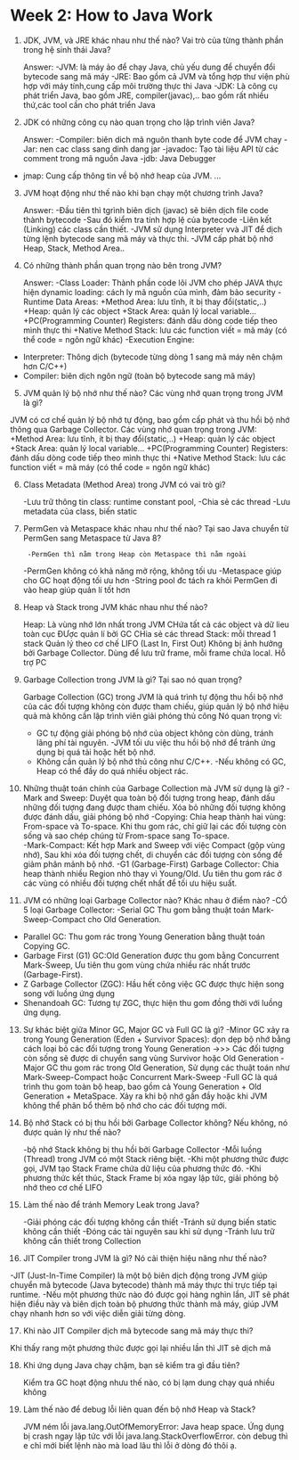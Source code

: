 # Week 2: How to Java Work

1. JDK, JVM, và JRE khác nhau như thế nào? Vai trò của từng thành phần trong hệ sinh thái Java?

    Answer: 
-JVM: là máy ảo để chạy Java, chủ yếu dung để chuyển đổi bytecode sang mã máy
-JRE: Bao gồm cả JVM và tổng hợp thư viện phù hợp với máy tính,cung cấp môi trường thực thi Java
-JDK: Là công cụ phát triển Java, bao gồm JRE, compiler(javac),.. bao gồm rất nhiều thứ,các tool cần cho phát triển Java 

2. JDK có những công cụ nào quan trọng cho lập trình viên Java?

    Answer:
-Compiler: biên dich mã nguôn thanh byte code để JVM chay
-Jar: nen cac class sang dinh dang jar
-javadoc: Tạo tài liệu API từ các comment trong mã nguồn Java
-jdb: Java Debugger
- jmap: Cung cấp thông tin về bộ nhớ heap của JVM.
...
3. JVM hoạt động như thế nào khi bạn chạy một chương trình Java?

    Answer: 
-Đầu tiên thì tgrình biên dịch (javac) sẽ biên dịch file code thành bytecode
-Sau đó kiểm tra tính hợp lệ của bytecode
-Liên kết (Linking) các class cần thiết.
-JVM sử dụng Interpreter vvà JIT để dịch từng lệnh bytecode sang mã máy và thực thi.
-JVM cấp phát bộ nhớ Heap, Stack, Method Area..

4. Có những thành phần quan trọng nào bên trong JVM?

	Answer:
-Class Loader: Thành phần code lõi JVM cho phép JAVA thực hiện dynamic loading: cách ly mã nguồn của mình, đảm bảo security
-Runtime Data Areas: 
 +Method Area: lưu tĩnh, ít bị thay đổi(static,..)
 +Heap: quản lý các object
 +Stack Area: quản lý local variable...
 +PC(Programming Counter) Registers: đánh dấu dòng code tiếp theo mình thực thi
 +Native Method Stack: lưu các function viết = mã máy (có thể code  = ngôn ngữ khác)
-Execution Engine:
 + Interpreter: Thông dịch (bytecode từng dòng 1 sang mã máy nên chậm hơn C/C++)
 + Compiler: biên dịch ngôn ngữ (toàn bộ bytecode sang mã máy)

5. JVM quản lý bộ nhớ như thế nào? Các vùng nhớ quan trọng trong JVM là gì?

JVM có cơ chế quản lý bộ nhớ tự động, bao gồm cấp phát và thu hồi bộ nhớ thông qua Garbage Collector.
Các vùng nhớ quan trọng trong JVM:
 +Method Area: lưu tĩnh, ít bị thay đổi(static,..)
 +Heap: quản lý các object
 +Stack Area: quản lý local variable...
 +PC(Programming Counter) Registers: đánh dấu dòng code tiếp theo mình thực thi
 +Native Method Stack: lưu các function viết = mã máy (có thể code  = ngôn ngữ khác)


6. Class Metadata (Method Area) trong JVM có vai trò gì?

	-Lưu trữ thông tin class: runtime constant pool,
	-Chia sẻ các thread
	-Lưu metadata của class, biến static

7. PermGen và Metaspace khác nhau như thế nào? Tại sao Java chuyển từ PermGen sang Metaspace từ Java 8?

        -PermGen thì nằm trong Heap còn Metaspace thì nằm ngoài
	-PermGen không có khả năng mở rộng, không tối ưu
	-Metaspace giúp cho GC hoạt động tối ưu  hơn
	-String pool đc tách ra khỏi PermGen đi vào heap giúp quản lí tốt hơn

8. Heap và Stack trong JVM khác nhau như thế nào?

    Heap: Là vùng nhớ lớn nhất trong JVM
	  CHứa tất cả các object và dữ lieu toàn cục
	  ĐƯợc quản lí bởi GC
	  CHia sẻ các thread
    Stack: mỗi thread 1 stack
	   Quản lý theo cơ chế LIFO (Last In, First Out)
	   Không bị ảnh hưởng bởi Garbage Collector.
	   Dùng để lưu trữ frame, mỗi frame chứa local.
	   Hỗ trợ PC

10. Garbage Collection trong JVM là gì? Tại sao nó quan trọng?

    Garbage Collection (GC) trong JVM là quá trình tự động thu hồi bộ nhớ của các đối tượng không còn được tham chiếu, 
	giúp quản lý bộ nhớ hiệu quả mà không cần lập trình viên giải phóng thủ công
    Nó quan trọng vì:
	- GC tự động giải phóng bộ nhớ của object không còn dùng, tránh lãng phí tài nguyên.
	-JVM tối ưu việc thu hồi bộ nhớ để tránh ứng dụng bị quá tải hoặc hết bộ nhớ.
	- Không cần quản lý bộ nhớ thủ công như C/C++.
	-Nếu không có GC, Heap có thể đầy do quá nhiều object rác.

11. Những thuật toán chính của Garbage Collection mà JVM sử dụng là gì?
	-Mark and Sweep: Duyệt qua toàn bộ đối tượng trong heap, đánh dấu những đối tượng đang được tham chiếu. Xóa bỏ những đối tượng không được đánh dấu, giải phóng bộ nhớ
	-Copying: Chia heap thành hai vùng: From-space và To-space. Khi thu gom rác, chỉ giữ lại các đối tượng còn sống và sao chép chúng từ From-space sang To-space.  
	-Mark-Compact: Kết hợp Mark and Sweep với việc Compact (gộp vùng nhớ), Sau khi xóa đối tượng chết, di chuyển các đối tượng còn sống để giảm phân mảnh bộ nhớ.
	-G1 (Garbage-First) Garbage Collector: Chia heap thành nhiều Region nhỏ thay vì Young/Old. Ưu tiên thu gom rác ở các vùng có nhiều đối tượng chết nhất để tối ưu hiệu suất.
12. JVM có những loại Garbage Collector nào? Khác nhau ở điểm nào?
	-CÓ 5 loại Garbage Collector: -Serial GC Thu gom bằng thuật toán Mark-Sweep-Compact cho Old Generation.
- Parallel GC: Thu gom rác trong Young Generation bằng thuật toán Copying GC.
-  Garbage First (G1) GC:Old Generation được thu gom bằng Concurrent Mark-Sweep, Ưu tiên thu gom vùng chứa nhiều rác nhất trước (Garbage-First).
 - Z Garbage Collector (ZGC): Hầu hết công việc GC được thực hiện song song với luồng ứng dụng 
 - Shenandoah GC: Tương tự ZGC, thực hiện thu gom đồng thời với luồng ứng dụng.

13. Sự khác biệt giữa Minor GC, Major GC và Full GC là gì?
	-Minor GC xảy ra trong Young Generation (Eden + Survivor Spaces): dọn dẹp bộ nhớ bằng cách loại bỏ các đối tượng  trong Young Generation ->>> Các đối tượng còn sống sẽ được di chuyển sang vùng Survivor hoặc Old Generation
        -Major GC thu gom rác trong Old Generation, Sử dụng các thuật toán như Mark-Sweep-Compact hoặc Concurrent Mark-Sweep 
	-Full GC là quá trình thu gom toàn bộ heap, bao gồm cả Young Generation + Old Generation + MetaSpace. Xảy ra khi bộ nhớ gần đầy hoặc khi JVM không thể phân bổ thêm bộ nhớ cho các đối tượng mới.

14. Bộ nhớ Stack có bị thu hồi bởi Garbage Collector không? Nếu không, nó được quản lý như thế nào?

 	-bộ nhớ Stack không bị thu hồi bởi Garbage Collector
	-Mỗi luồng (Thread) trong JVM có một Stack riêng biệt.
	-Khi một phương thức được gọi, JVM tạo Stack Frame chứa dữ liệu của phương thức đó.
	-Khi phương thức kết thúc, Stack Frame bị xóa ngay lập tức, giải phóng bộ nhớ theo cơ chế LIFO
15. Làm thế nào để tránh Memory Leak trong Java?

	-Giải phóng các đối tượng không cần thiết
	-Tránh sử dụng biến static không cần thiết
	-Đóng các tài nguyên sau khi sử dụng
	-Tránh lưu trữ không cần thiết trong Collection
16. JIT Compiler trong JVM là gì? Nó cải thiện hiệu năng như thế nào?

-JIT (Just-In-Time Compiler) là một bộ biên dịch động trong JVM giúp chuyển mã bytecode (Java bytecode) thành mã máy thực thi trực tiếp tại runtime.
-Nếu một phương thức nào đó được gọi hàng nghìn lần, JIT sẽ phát hiện điều này và biên dịch toàn bộ phương thức thành mã máy, giúp JVM chạy nhanh hơn so với việc diễn giải từng dòng.

17. Khi nào JIT Compiler dịch mã bytecode sang mã máy thực thi?

   Khi thấy rang một phương thức được gọi lại nhiều lần thì JIT sẽ dịch mã

18. Khi ứng dụng Java chạy chậm, bạn sẽ kiểm tra gì đầu tiên?

    Kiểm tra GC hoạt động nhưu thế nào, có bị lạm dung chạy quá nhiều không

20. Làm thế nào để debug lỗi liên quan đến bộ nhớ Heap và Stack?

    JVM ném lỗi java.lang.OutOfMemoryError: Java heap space.
    Ứng dụng bị crash ngay lập tức với lỗi java.lang.StackOverflowError.
    còn debug thì e chỉ mới biết lệnh nào mà load lâu thì lỗi ở dòng đó thôi ạ.
